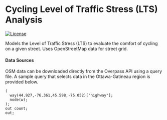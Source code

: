 # Cycling Level of Traffic Stress (LTS) Analysis

[![License](https://img.shields.io/badge/License-MIT-yellow.svg)](./LICENSE)

Models the Level of Traffic Stress (LTS) to evaluate the comfort of cycling on
a given street. Uses OpenStreetMap data for street grid.

#### Data Sources

OSM data can be downloaded directly from the Overpass API using a query file. A
sample query that selects data in the Ottawa-Gatineau region is provided below.

````
(
  way(44.927,-76.361,45.598,-75.052)["highway"];
  node(w);
);
out count;
out;
````
